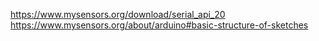 https://www.mysensors.org/download/serial_api_20
https://www.mysensors.org/about/arduino#basic-structure-of-sketches


